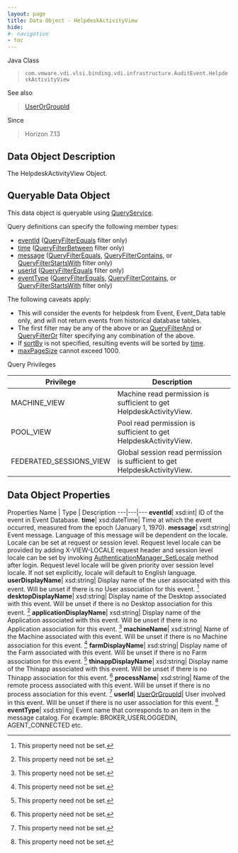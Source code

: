 ```yaml
---
layout: page
title: Data Object - HelpdeskActivityView
hide:
#- navigation
- toc
---
```






Java Class
> `com.vmware.vdi.vlsi.binding.vdi.infrastructure.AuditEvent.HelpdeskActivityView`

See also
> [UserOrGroupId](vdi.entity.UserOrGroupId.md)

Since
> Horizon 7.13


## Data Object Description

The HelpdeskActivityView Object.

##  Queryable Data Object

This data object is queryable using [QueryService](vdi.query.QueryService.md "QueryService").

Query definitions can specify the following member types:

* [eventId](vdi.infrastructure.AuditEvent.HelpdeskActivityView.md#eventId) ([QueryFilterEquals](vdi.query.QueryFilter.Equals.md) filter only)
* [time](vdi.infrastructure.AuditEvent.HelpdeskActivityView.md#time) ([QueryFilterBetween](vdi.query.QueryFilter.Between.md) filter only)
* [message](vdi.infrastructure.AuditEvent.HelpdeskActivityView.md#message) ([QueryFilterEquals](vdi.query.QueryFilter.Equals.md), [QueryFilterContains](vdi.query.QueryFilter.Contains.md), or [QueryFilterStartsWith](vdi.query.QueryFilter.StartsWith.md) filter only)
* [userId](vdi.infrastructure.AuditEvent.HelpdeskActivityView.md#userId) ([QueryFilterEquals](vdi.query.QueryFilter.Equals.md) filter only)
* [eventType](vdi.infrastructure.AuditEvent.HelpdeskActivityView.md#eventType) ([QueryFilterEquals](vdi.query.QueryFilter.Equals.md), [QueryFilterContains](vdi.query.QueryFilter.Contains.md), or [QueryFilterStartsWith](vdi.query.QueryFilter.StartsWith.md) filter only)

The following caveats apply:
* This will consider the events for helpdesk from Event, Event_Data table only, and will not return events from historical database tables.
* The first filter may be any of the above or an [QueryFilterAnd](vdi.query.QueryFilter.And.md) or [QueryFilterOr](vdi.query.QueryFilter.Or.md) filter specifying any combination of the above.
* If [sortBy](vdi.query.QueryDefinition.md#sortBy) is not specified, resulting events will be sorted by [time](vdi.infrastructure.AuditEvent.HelpdeskActivityView.md#time).
* [maxPageSize](vdi.query.QueryDefinition.md#maxPageSize) cannot exceed 1000.



Query Privileges

Privilege |  Description
---|---
MACHINE_VIEW|  Machine read permission is sufficient to get HelpdeskActivityView.
POOL_VIEW|  Pool read permission is sufficient to get HelpdeskActivityView.
FEDERATED_SESSIONS_VIEW|  Global session read permission is sufficient to get HelpdeskActivityView.



## Data Object Properties
Properties
Name |  Type |  Description
---|---|---
**eventId**|  xsd:int|  ID of the event in Event Database.
**time**|  xsd:dateTime|  Time at which the event occurred, measured from the epoch (January 1, 1970).
**message**|  xsd:string|  Event message. Language of this message will be dependent on the locale. Locale can be set at request or session level. Request level locale can be provided by adding X-VIEW-LOCALE request header and session level locale can be set by invoking [AuthenticationManager_SetLocale](vdi.AuthenticationManager.md#setLocale) method after login. Request level locale will be given priority over session level locale. If not set explicitly, locale will default to English language.
**userDisplayName**|  xsd:string|  Display name of the user associated with this event. Will be unset if there is no User association for this event. [^1]
**desktopDisplayName**|  xsd:string|  Display name of the Desktop associated with this event. Will be unset if there is no Desktop association for this event. [^1]
**applicationDisplayName**|  xsd:string|  Display name of the Application associated with this event. Will be unset if there is no Application association for this event. [^1]
**machineName**|  xsd:string|  Name of the Machine associated with this event. Will be unset if there is no Machine association for this event. [^1]
**farmDisplayName**|  xsd:string|  Display name of the Farm associated with this event. Will be unset if there is no Farm association for this event. [^1]
**thinappDisplayName**|  xsd:string|  Display name of the Thinapp associated with this event. Will be unset if there is no Thinapp association for this event. [^1]
**processName**|  xsd:string|  Name of the remote process associated with this event. Will be unset if there is no process association for this event. [^1]
**userId**| [UserOrGroupId](vdi.entity.UserOrGroupId.md)|  User involved in this event. Will be unset if there is no user association for this event. [^1]
**eventType**|  xsd:string|  Event name that corresponds to an item in the message catalog. For example: BROKER_USERLOGGEDIN, AGENT_CONNECTED etc.
 


 


[^1]: This property need not be set.